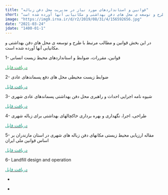 ```yaml
---
title: "قوانین و استانداردهای مورد نیاز در مدیریت محل دفن زباله"
short: "در این بخش قوانین و مطالب مرتبط با طرح و توسعه ی محل های دفن بهداشتی و مکانیابی آنها آورده شده است."
image: "https://img9.irna.ir/d/r2/2019/08/31/4/156592656.jpg"
date: "2021-03-24"
jdate: "1400-01-1"
---
```


<div class="post">
<div class="body align"><div class="cnt">
<p>در این بخش قوانین و مطالب مرتبط با طرح و توسعه ی محل های دفن بهداشتی و مکانیابی آنها آورده شده است.</p>
<p>1- قوانین،&nbsp;مقررات، ضوابط و استانداردهای محیط زیست انسانی</p>
<p><a href="http://s13.picofile.com/d/8401404118/00ffe54a-2136-4c13-9947-844a00a75324/Iran_Environmental_Laws_130.pdf"><span style="color:#27ae60;">دریافت فایل</span></a></p>
<p>2- ضوابط زیست محیطی محل های دفع پسماندهای عادی</p>
<p><a href="http://s13.picofile.com/d/8401404976/49c28d18-0148-4701-add4-721652e569e6/%D8%B6%D9%88%D8%A7%D8%A8%D8%B7_%D9%85%D8%AD%D9%84_%D8%AF%D9%81%D9%86.pdf"><span style="color:#16a085;">دریافت فایل</span></a></p>
<p>3- شیوه نامه اجرایی احداث و راهبری محل دفن بهداشتی پسماندهای عادی شهری</p>
<p><a href="http://s13.picofile.com/d/8401404334/52c89f39-9299-4d04-b679-eb861584b5ad/%D8%B4%DB%8C%D9%88%D9%87_%D9%86%D8%A7%D9%85%D9%87_%D8%A7%D8%AC%D8%B1%D8%A7%DB%8C%DB%8C_%D8%AF%D9%81%D9%86_%D8%A8%D9%87%D8%AF%D8%A7%D8%B4%D8%AA%DB%8C.pdf"><span style="color:#16a085;">دریافت فایل</span></a></p>
<p>4- طراحی، اجرا، نگهداری و بهره برداری خاکچالهای بهداشتی برای زباله شهری</p>
<p><a href="http://s12.picofile.com/d/8401404684/c069707d-6097-4910-bc50-e03f2ed1c45f/%D8%B7%D8%B1%D8%A7%D8%AD%DB%8C_%D9%88_%D8%A7%D8%AC%D8%B1%D8%A7%DB%8C_%D8%AE%D8%A7%DA%A9%DA%86%D8%A7%D9%84%D9%87%D8%A7%DB%8C_%D8%A8%D9%87%D8%AF%D8%A7%D8%B4%D8%AA%DB%8C.pdf"><span style="color:#16a085;">دریافت فایل</span></a></p>
<p>5- مقاله ارزیابی محیط زیستی مکانهای دفن زباله های شهری در استان مازندران بر اساس قوانین ملی ایران</p>
<p><a href="http://s12.picofile.com/d/8401404142/f0cce7f5-ed12-4a92-82fc-ab20c5035fdd/JTCP_Volume_12_Issue_1_Pages_101_124.pdf"><span style="color:#16a085;">دریافت فایل</span></a></p>
<p>6- Landfill design and operation</p>
<p><a href="http://s12.picofile.com/d/8401404268/7583508d-f1dc-48f1-b653-40ae8bf87513/LandfilldesignandOperation.pdf"><span style="color:#16a085;">دریافت فایل</span></a></p>
</div></div>
<div class="post_detail">
<div class="cnt">
<div class="det_left">
<ul>
<li class="nobg"><span class="date"></span></li>
</ul>
</div>
<div class="det_right">
<ul>
<li><span class="author"></span></li>
</ul>
</div>
<div class="clear"></div>
</div>
</div></div>
